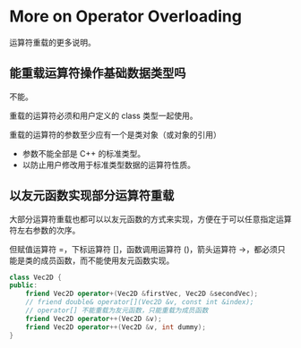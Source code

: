 # More on Operator Overloading

运算符重载的更多说明。

## 能重载运算符操作基础数据类型吗

不能。

重载的运算符必须和用户定义的 class 类型一起使用。

重载的运算符的参数至少应有一个是类对象（或对象的引用）

- 参数不能全部是 C++ 的标准类型。
- 以防止用户修改用于标准类型数据的运算符性质。

## 以友元函数实现部分运算符重载

大部分运算符重载也都可以以友元函数的方式来实现，方便在于可以任意指定运算符左右参数的次序。

但赋值运算符 =，下标运算符 []，函数调用运算符 ()，箭头运算符 ->，都必须只能是类的成员函数，而不能使用友元函数实现。

~~~C++
class Vec2D {
public:
    friend Vec2D operator+(Vec2D &firstVec, Vec2D &secondVec);
	// friend double& operator[](Vec2D &v, const int &index);
	// operator[] 不能重载为友元函数，只能重载为成员函数
    friend Vec2D operator++(Vec2D &v);
    friend Vec2D operator++(Vec2D &v, int dummy);
}
~~~
